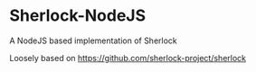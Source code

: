 # Sherlock-NodeJS
A NodeJS based implementation of Sherlock

Loosely based on https://github.com/sherlock-project/sherlock
